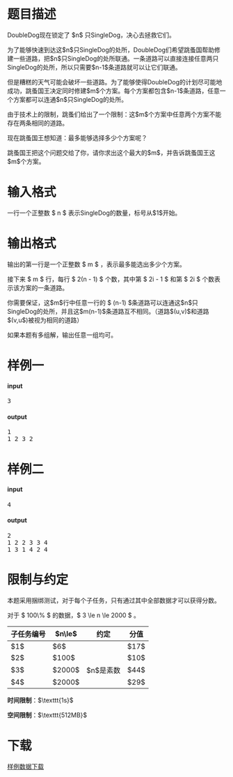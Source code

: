 # 题目描述

<p>DoubleDog现在锁定了 $n$ 只SingleDog，决心去拯救它们。</p>
<p>为了能够快速到达这$n$只SingleDog的处所，DoubleDog们希望跳蚤国帮助修建一些道路，把$n$只SingleDog的处所联通。一条道路可以直接连接任意两只SingleDog的处所，所以只需要$n-1$条道路就可以让它们联通。</p>
<p>但是糟糕的天气可能会破坏一些道路。为了能够使得DoubleDog的计划尽可能地成功，跳蚤国王决定同时修建$m$个方案。每个方案都包含$n-1$条道路，任意一个方案都可以连通$n$只SingleDog的处所。</p>
<p>由于技术上的限制，跳蚤们给出了一个限制：这$m$个方案中任意两个方案不能存在两条相同的道路。</p>
<p>现在跳蚤国王想知道：最多能够选择多少个方案呢？</p>
<p>跳蚤国王把这个问题交给了你，请你求出这个最大的$m$，并告诉跳蚤国王这$m$个方案。</p>

# 输入格式


<p>一行一个正整数 $ n $ 表示SingleDog的数量，标号从$1$开始。</p>

# 输出格式


<p>输出的第一行是一个正整数 $ m $ ，表示最多能选出多少个方案。</p>
<p>接下来 $ m $ 行，每行 $ 2(n - 1) $ 个数，其中第 $ 2i - 1 $ 和第 $ 2i $ 个数表示该方案的一条道路。</p>
<p>你需要保证，这$m$行中任意一行的 $ (n-1) $条道路可以连通这$n$只SingleDog的处所，并且这$m(n-1)$条道路互不相同。（道路$(u,v)$和道路$(v,u$)被视为相同的道路）</p>
<p>如果本题有多组解，输出任意一组均可。</p>

# 样例一


<h4>input</h4>
<pre>3
</pre>

<h4>output</h4>
<pre>1
1 2 3 2
</pre>




# 样例二


<h4>input</h4>
<pre>4
</pre>

<h4>output</h4>
<pre>2
1 2 2 3 3 4
1 3 1 4 2 4
</pre>




# 限制与约定


<p>本题采用捆绑测试，对于每个子任务，只有通过其中全部数据才可以获得分数。</p>
<p>对于 $ 100\% $ 的数据，$ 3 \le n \le 2000 $ 。</p>
 <div class="table-responsive">
<table class="table table-bordered table-text-center table-verticle-middle"><thead><tr><th>子任务编号</th><th>$n\le$</th><th>约定</th><th>分值</th></tr></thead><tbody><tr><td>$1$</td><td>$6$</td><td></td><td>$17$</td></tr><tr><td>$2$</td><td>$100$</td><td></td><td>$10$</td></tr><tr><td>$3$</td><td>$2000$</td><td>$n$是素数</td><td>$44$</td></tr><tr><td>$4$</td><td>$2000$</td><td></td><td>$29$</td></tr></tbody></table></div>

<p><strong>时间限制</strong>：$\texttt{1s}$</p>
<p><strong>空间限制</strong>：$\texttt{512MB}$</p>

# 下载


<p><a href="/download.php?type=problem&amp;id=460">样例数据下载</a></p>
